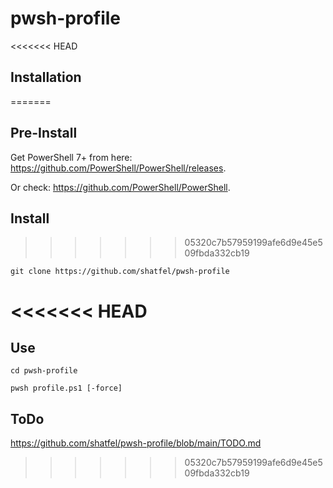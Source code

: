 # pwsh-profile

<<<<<<< HEAD
## Installation
=======
## Pre-Install

Get PowerShell 7+ from here: https://github.com/PowerShell/PowerShell/releases.

Or check: https://github.com/PowerShell/PowerShell.

## Install
>>>>>>> 05320c7b57959199afe6d9e45e509fbda332cb19

```
git clone https://github.com/shatfel/pwsh-profile
```
<<<<<<< HEAD
=======

## Use

```
cd pwsh-profile

pwsh profile.ps1 [-force]
```

## ToDo

https://github.com/shatfel/pwsh-profile/blob/main/TODO.md

 
>>>>>>> 05320c7b57959199afe6d9e45e509fbda332cb19
